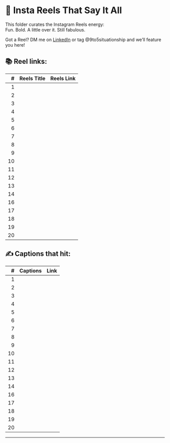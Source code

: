 # 📸 Insta Reels That Say It All

This folder curates the Instagram Reels energy:  
Fun. Bold. A little over it. Still fabulous.

Got a Reel? DM me on [LinkedIn](https://linkedin.com/in/marifedomanski) or tag @9to5situationship and we’ll feature you here!

## 📚 Reel links:

| # | Reels Title  | Reels Link | 
|--:|------------|--------|
| 1 |  |  |
| 2 |  |  |
| 3 | |  |
| 4 | |  | 
| 5 |  |  | 
| 6 | | | 
| 7 |  |  | 
| 8 |  |  | 
| 9 |  |  | 
|10 |  | | 
|11 | |  | 
|12 |  | | 
|13 |  | | 
|14 |  |  | 
|16 |  |  | 
|17 |  |  | 
|18 | | | 
|19 |  | | 
|20 |  |  | 


## ✍️ Captions that hit:


| # | Captions | Link | 
|--:|------------|--------|
| 1 |  |  |
| 2 |  |  |
| 3 | |  |
| 4 | |  | 
| 5 |  |  | 
| 6 | | | 
| 7 |  |  | 
| 8 |  |  | 
| 9 |  |  | 
|10 |  | | 
|11 | |  | 
|12 |  | | 
|13 |  | | 
|14 |  |  | 
|16 |  |  | 
|17 |  |  | 
|18 | | | 
|19 |  | | 
|20 |  |  | 


---


